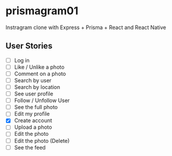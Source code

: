 # prismagram01

Instragram clone with Express + Prisma + React and React Native

## User Stories

- [ ] Log in
- [ ] Like / Unlike a photo
- [ ] Comment on a photo
- [ ] Search by user
- [ ] Search by location
- [ ] See user profile
- [ ] Follow / Unfollow User
- [ ] See the full photo
- [ ] Edit my profile
- [x] Create account
- [ ] Upload a photo
- [ ] Edit the photo
- [ ] Edit the photo (Delete)
- [ ] See the feed
